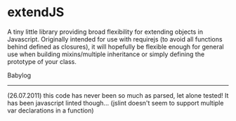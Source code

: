 # extendJS

A tiny little library providing broad flexibility for extending objects in Javascript. Originally intended for use with requirejs (to avoid all functions behind defined as closures), it will hopefully be flexible enough for general use when building mixins/multiple inheritance or simply defining the prototype of your class. 


Babylog
_______

(26.07.2011) this code has never been so much as parsed, let alone tested! It has been javascript linted though... (jslint doesn't seem to support multiple var declarations in a function)